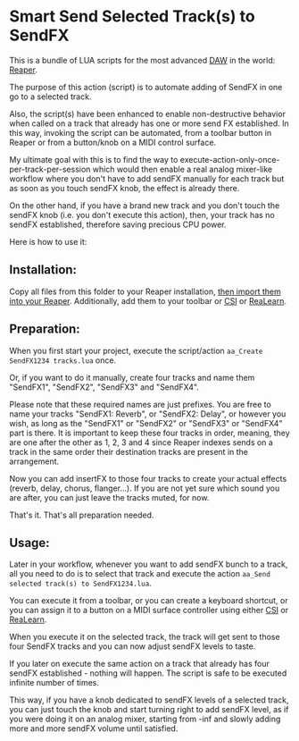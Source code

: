 # Smart Send Selected Track(s) to SendFX

This is a bundle of LUA scripts for the most advanced [DAW](https://en.wikipedia.org/wiki/Digital_audio_workstation) in the world: [Reaper](https://reaper.fm).

The purpose of this action (script) is to automate adding of SendFX in one go to a selected track.

Also, the script(s) have been enhanced to enable non-destructive behavior when called on a track that already has one or more send FX established.
In this way, invoking the script can be automated, from a toolbar button in Reaper or from a button/knob on a MIDI control surface.

My ultimate goal with this is to find the way to execute-action-only-once-per-track-per-session which would then enable a real analog mixer-like workflow where you don't have to add sendFX manually for each track but as soon as you touch sendFX knob, the effect is already there.

On the other hand, if you have a brand new track and you don't touch the sendFX knob (i.e. you don't execute this action), then, your track has no sendFX established, therefore saving precious CPU power.

Here is how to use it:

## Installation:

Copy all files from this folder to your Reaper installation, [then import them into your Reaper](https://forum.cockos.com/showthread.php?t=186252). Additionally, add them to your toolbar or [CSI](https://github.com/GeoffAWaddington/CSIWiki/wiki) or [ReaLearn](https://www.helgoboss.org/projects/realearn/).

## Preparation:

When you first start your project, execute the script/action `aa_Create SendFX1234 tracks.lua` once.

Or, if you want to do it manually, create four tracks and name them "SendFX1", "SendFX2", "SendFX3" and "SendFX4".

Please note that these required names are just prefixes. 
You are free to name your tracks "SendFX1: Reverb", or "SendFX2: Delay", or however you wish, as long as the "SendFX1" or "SendFX2" or "SendFX3" or "SendFX4" part is there. It is important to keep these four tracks in order, meaning, they are one after the other as 1, 2, 3 and 4 since Reaper indexes sends on a track in the same order their destination tracks are present in the arrangement.

Now you can add insertFX to those four tracks to create your actual effects (reverb, delay, chorus, flanger...). 
If you are not yet sure which sound you are after, you can just leave the tracks muted, for now.

That's it. That's all preparation needed.

## Usage:

Later in your workflow, whenever you want to add sendFX bunch to a track, all you need to do is to select that track and execute the action `aa_Send selected track(s) to SendFX1234.lua`.

You can execute it from a toolbar, or you can create a keyboard shortcut, or you can assign it to a button on a MIDI surface controller using either [CSI](https://github.com/GeoffAWaddington/CSIWiki/wiki) or [ReaLearn](https://www.helgoboss.org/projects/realearn/).

When you execute it on the selected track, the track will get sent to those four SendFX tracks and you can now adjust sendFX levels to taste.

If you later on execute the same action on a track that already has four sendFX established - nothing will happen. 
The script is safe to be executed infinite number of times.

This way, if you have a knob dedicated to sendFX levels of a selected track, you can just touch the knob and start turning right to add sendFX level, as if you were doing it on an analog mixer, starting from -inf and slowly adding more and more sendFX volume until satisfied.
